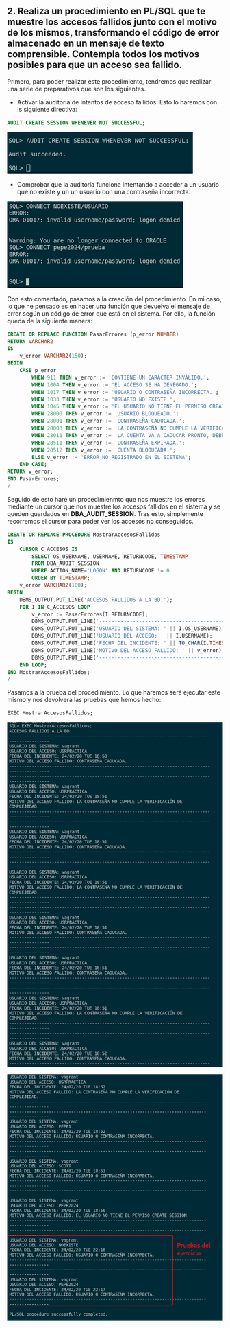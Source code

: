 ## 2. Realiza un procedimiento en PL/SQL que te muestre los accesos fallidos junto con el motivo de los mismos, transformando el código de error almacenado en un mensaje de texto comprensible. Contempla todos los motivos posibles para que un acceso sea fallido.

Primero, para poder realizar este procedimiento, tendremos que realizar una serie de preparativos que son los siguientes.

- Activar la auditoría de intentos de acceso fallidos. Esto lo haremos con ls siguiente directiva:

```sql
AUDIT CREATE SESSION WHENEVER NOT SUCCESSFUL;
```

![FOTOS](img/7.png)

- Comprobar que la auditoría funciona intentando a acceder a un usuario que no existe y un un usuario con una contraseña incorrecta.

![FOTOS](img/8.png)

Con esto comentado, pasamos a la creación del procedimiento. En mi caso, lo que he pensado es en hacer una función que devuelva el mensaje de error según un código de error que está en el sistema. 
Por ello, la función queda de la siguiente manera:

```sql
CREATE OR REPLACE FUNCTION PasarErrores (p_error NUMBER) 
RETURN VARCHAR2
IS
    v_error VARCHAR2(150);
BEGIN
    CASE p_error
        WHEN 911 THEN v_error := 'CONTIENE UN CARÁCTER INVÁLIDO.';
        WHEN 1004 THEN v_error := 'EL ACCESO SE HA DENEGADO.';
        WHEN 1017 THEN v_error := 'USUARIO O CONTRASEÑA INCORRECTA.';
        WHEN 1033 THEN v_error := 'USUARIO NO EXISTE.';
        WHEN 1045 THEN v_error := 'EL USUARIO NO TIENE EL PERMISO CREATE SESSION.';
        WHEN 28000 THEN v_error := 'USUARIO BLOQUEADO.';
        WHEN 28001 THEN v_error := 'CONTRASEÑA CADUCADA.';
        WHEN 28003 THEN v_error := 'LA CONTRASEÑA NO CUMPLE LA VERIFICACIÓN DE COMPLEJIDAD.';
        WHEN 28011 THEN v_error := 'LA CUENTA VA A CADUCAR PRONTO, DEBERÍAS CAMBIAR LA CONTRASEÑA.';
        WHEN 28511 THEN v_error := 'CONTRASEÑA EXPIRADA.';
        WHEN 28512 THEN v_error := 'CUENTA BLOQUEADA.';
        ELSE v_error := 'ERROR NO REGISTRADO EN EL SISTEMA';
    END CASE;
RETURN v_error;
END PasarErrores;
/
```

Seguido de esto haré un procedimienmto que nos muestre los errores mediante un cursor que nos muestre los accesos fallidos en el sistema y se queden guardados en **DBA_AUDIT_SESSION**. Tras esto, simplemente recorremos el cursor para poder ver los accesos no conseguidos.

```sql
CREATE OR REPLACE PROCEDURE MostrarAccesosFallidos
IS
    CURSOR C_ACCESOS IS
        SELECT OS_USERNAME, USERNAME, RETURNCODE, TIMESTAMP
        FROM DBA_AUDIT_SESSION
        WHERE ACTION_NAME='LOGON' AND RETURNCODE != 0
        ORDER BY TIMESTAMP;
    v_error VARCHAR2(100);
BEGIN
    DBMS_OUTPUT.PUT_LINE('ACCESOS FALLIDOS A LA BD:');
    FOR I IN C_ACCESOS LOOP
        v_error := PasarErrores(I.RETURNCODE);
        DBMS_OUTPUT.PUT_LINE('------------------------------------------------------------------------------------------------');
        DBMS_OUTPUT.PUT_LINE('USUARIO DEL SISTEMA: ' || I.OS_USERNAME);
        DBMS_OUTPUT.PUT_LINE('USUARIO DEL ACCESO: ' || I.USERNAME);
        DBMS_OUTPUT.PUT_LINE('FECHA DEL INCIDENTE: ' || TO_CHAR(I.TIMESTAMP,'YY/MM/DD DY HH24:MI'));
        DBMS_OUTPUT.PUT_LINE('MOTIVO DEL ACCESO FALLIDO: ' || v_error);
        DBMS_OUTPUT.PUT_LINE('------------------------------------------------------------------------------------------------');
    END LOOP;
END MostrarAccesosFallidos;
/
```

Pasamos a la prueba del procedimiento. Lo que haremos será ejecutar este mismo y nos devolverá las pruebas que hemos hecho:

```
EXEC MostrarAccesosFallidos;
```

![FOTOS](img/9.png)

![FOTOS](img/10.png)